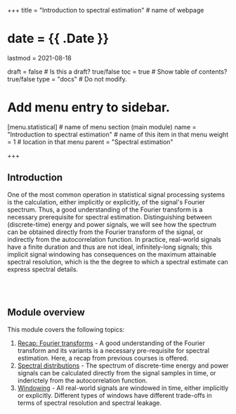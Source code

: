 +++
title = "Introduction to spectral estimation"         # name of webpage

# date = {{ .Date }}
lastmod = 2021-08-18

draft = false  # Is this a draft? true/false
toc = true  # Show table of contents? true/false
type = "docs"  # Do not modify.

# Add menu entry to sidebar.
[menu.statistical]                       # name of menu section (main module)
  name = "Introduction to spectral estimation"        # name of this item in that menu
  weight = 1                          # location in that menu
  parent = "Spectral estimation"

+++

## Introduction
One of the most common operation in statistical signal processing systems is the calculation, either implicitly or explicitly, of the signal's Fourier spectrum. Thus, a good understanding of the Fourier transform is a necessary prerequisite for spectral estimation. Distinguishing between (discrete-time) energy and power signals, we will see how the spectrum can be obtained directly from the Fourier transform of the signal, or indirectly from the autocorrelation function. In practice, real-world signals have a finite duration and thus are not ideal, infinitely-long signals; this implicit signal windowing has consequences on the maximum attainable spectral resolution, which is the the degree to which a spectral estimate can express spectral details.

<br></br>

## Module overview
This module covers the following topics:

1. <a href="../statisticalsignalprocessing_spectrum_fourier">Recap: Fourier transforms</a> - A good understanding of the Fourier transform and its variants is a necessary pre-requisite for spectral estimation. Here, a recap from previous courses is offered.
2. <a href="../statisticalsignalprocessing_spectrum_psd">Spectral distributions</a> - The spectrum of discrete-time energy and power signals can be calculated directly from the signal samples in time, or inderictely from the autocorrelation function.
3. <a href="../statisticalsignalprocessing_spectrum_window">Windowing</a> - All real-world signals are windowed in time, either implicitly or explicitly. Different types of windows have different trade-offs in terms of spectral resolution and spectral leakage.
